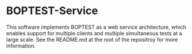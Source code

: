 # BOPTEST-Service

This software implements BOPTEST as a web service architecture, which enables support for multiple clients and multiple simultaneous tests at a large scale. See the README.md at the root of the repositroy for more information.
